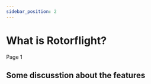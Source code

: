 ```yaml
---
sidebar_position: 2
---
```


# What is Rotorflight?

Page 1

## Some discusstion about the features


